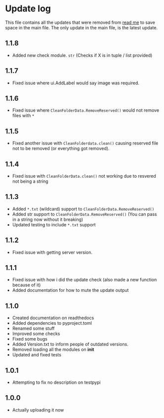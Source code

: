 # Update log

This file contains all the updates that were removed from [read me](README.md) to save space in the main file.
The only update in the main file, is the latest update.

## 1.1.8

- Added new check module. `str` (Checks if X is in tuple / list provided)

## 1.1.7

- Fixed issue where ui.AddLabel would say image was required.

## 1.1.6

- Fixed issue where `CleanFolderData.RemoveReserved()` would not remove files with `*`

## 1.1.5

- Fixed another issue with `CleanFolderdata.clean()` causing reserved file not to be removed (or everything got removed).

## 1.1.4

- Fixed issue with `CleanFolderData.clean()` not working due to resvered not being a string

## 1.1.3

- Added `*.txt` (wildcard) support to `CleanFolderData.RemoveReserved()`
- Added str support to `CleanFolderData.RemoveReserved()` (You can pass in a string now without it breaking)
- Updated testing to include `*.txt` support

## 1.1.2

- Fixed issue with getting server version.

## 1.1.1

- Fixed issue with how i did the update check (also made a new function because of it)
- Added documentation for how to mute the update output

## 1.1.0

- Created documentation on readthedocs
- Added dependencies to pyproject.toml
- Renamed some stuff
- Improved some checks
- Fixed some bugs
- Added Version.txt to inform people of outdated versions.
- Removed loading all the modules on __init__
- Updated and fixed tests

## 1.0.1

- Attempting to fix no description on testpypi

## 1.0.0

- Actually uploading it now
